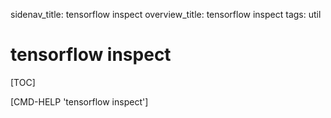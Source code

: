 sidenav_title: tensorflow inspect
overview_title: tensorflow inspect
tags: util

# tensorflow inspect

[TOC]

[CMD-HELP 'tensorflow inspect']
